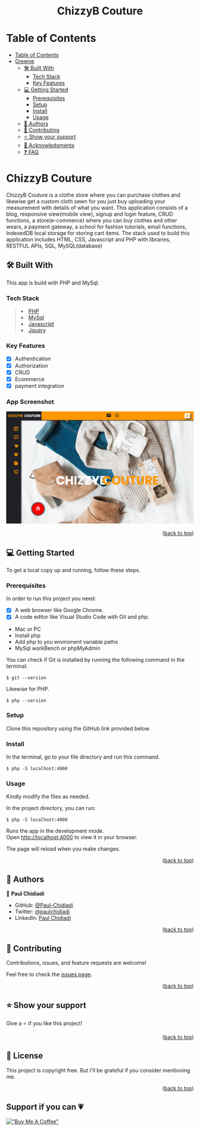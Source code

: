 <a name="readme-top"></a>

<h1 align='center'> ChizzyB Couture</h1>


# Table of Contents

- [Table of Contents](#-table-of-contents)
- [ Greenie](#-about-project-)
  - [🛠 Built With ](#-built-with-)
    - [Tech Stack ](#tech-stack-)
    - [Key Features ](#key-features-)
  - [💻 Getting Started ](#-getting-started-)
    - [Prerequisites](#prerequisites)
    - [Setup](#setup)
    - [Install](#install)
    - [Usage](#usage)
  - [👥 Authors ](#-authors-)
  - [🤝 Contributing ](#-contributing-)
  - [⭐️ Show your support ](#️-show-your-support-)
  - [🙏 Acknowledgments ](#-acknowledgments-)
  - [❓ FAQ ](#-faq-)

<!-- PROJECT DESCRIPTION -->

# ChizzyB Couture <a name="about-project"></a>

ChizzyB Couture is a clothe store where you can purchase clothes and likewise get a custom cloth sewn for you just buy uploading your measurement with details of what you want. This application consists of a blog, responsive view(mobile view), signup and login feature, CRUD functions, a store(e-commerce) where you can buy clothes and other wears, a payment gateway, a school for fashion tutorials, email functions, IndexedDB local storage for storing cart items. The stack used to build this application includes HTML, CSS, Javascript and PHP with libraries, RESTFUL APIs, SQL, MySQL(database)

## 🛠 Built With <a name="built-with"></a>

This app is build with PHP and MySql.

### Tech Stack <a name="tech-stack"></a>

> <li><a href="https://www.php.net/">PHP</a></li>
> <li><a href="https://www.mysql.com/">MySql</a></li>
> <li><a href="https://www.javascript.com/">Javascript</a></li>
> <li><a href="https://jquery.com/">Jquery</a></li>

<!-- Features -->

### Key Features <a name="key-features"></a>

- [x] Authentication
- [x] Authorization
- [x] CRUD
- [x] Ecommerce
- [x] payment integration

### App Screenshot
![screenshot](https://github.com/Paul-Chidiadi/chizzyB/blob/main/chizzy2.png)


<p align="right">(<a href="#readme-top">back to top</a>)</p>

<!-- GETTING STARTED -->

## 💻 Getting Started <a name="getting-started"></a>


To get a local copy up and running, follow these steps.

### Prerequisites

In order to run this project you need:
- [x] A web browser like Google Chrome.
- [x] A code editor like Visual Studio Code with Git and php.
- Mac or PC
- Install php
- Add php to you enviroment variable paths
- MySql workBench or phpMyAdmin

You can check if Git is installed by running the following command in the terminal.
```
$ git --version
```

Likewise for PHP.
```
$ php --version
```
### Setup

Clone this repository using the GitHub link provided below.


### Install

In the terminal, go to your file directory and run this command.

```
$ php -S localhost:4000
```



### Usage

Kindly modify the files as needed.

In the project directory, you can run:
```
$ php -S localhost:4000
```
Runs the app in the development mode.\
Open [http://localhost:4000](http://localhost:4000) to view it in your browser.

The page will reload when you make changes.


<p align="right">(<a href="#readme-top">back to top</a>)</p>

<!-- AUTHORS -->

## 👥 Authors <a name="authors"></a>

👤 **Paul Chidiadi**

- GitHub: [@Paul-Chidiadi](https://github.com/Paul-Chidiadi)
- Twitter: [@paulchidiadi](https://twitter.com/paulChidiadi)
- LinkedIn: [Paul Chidiadi](www.linkedin.com/in/paul-chidiadi-5a2631231)



<p align="right">(<a href="#readme-top">back to top</a>)</p>


## 🤝 Contributing <a name="contributing"></a>

Contributions, issues, and feature requests are welcome!

Feel free to check the [issues page](../../issues/).

<p align="right">(<a href="#readme-top">back to top</a>)</p>



## ⭐️ Show your support <a name="support"></a>


Give a ⭐️ if you like this project!

<p align="right">(<a href="#readme-top">back to top</a>)</p>


## 📝 License <a name="license"></a>

This project is copyright free. But I'll be grateful if you consider mentioning me.

<p align="right">(<a href="#readme-top">back to top</a>)</p>


<h2>Support if you can 💗</h2>

[!["Buy Me A Coffee"](https://www.buymeacoffee.com/assets/img/custom_images/orange_img.png)](https://www.buymeacoffee.com/paulchidiadi)
